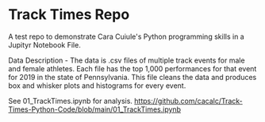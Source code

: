 # Track Times Repo
A test repo to demonstrate Cara Cuiule's Python programming skills in a Jupityr Notebook File.

Data Description - The data is .csv files of multiple track events for male and female athletes. Each file has the top 1,000 performances for that event for 2019 in the state of Pennsylvania. This file cleans the data and produces box and whisker plots and histograms for every event.

See 01_TrackTimes.ipynb for analysis. 
https://github.com/cacalc/Track-Times-Python-Code/blob/main/01_TrackTimes.ipynb

